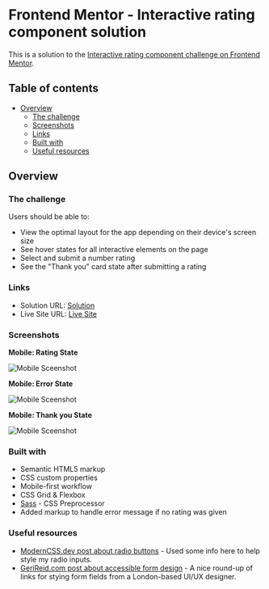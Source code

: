 # Frontend Mentor - Interactive rating component solution

This is a solution to the [Interactive rating component challenge on Frontend Mentor](https://www.frontendmentor.io/challenges/interactive-rating-component-koxpeBUmI).

## Table of contents

- [Overview](#overview)
  - [The challenge](#the-challenge)
  - [Screenshots](#screenshots)
  - [Links](#links)
  - [Built with](#built-with)
  - [Useful resources](#useful-resources)

## Overview

### The challenge

Users should be able to:

- View the optimal layout for the app depending on their device's screen size
- See hover states for all interactive elements on the page
- Select and submit a number rating
- See the "Thank you" card state after submitting a rating

### Links
- Solution URL: [Solution](https://www.frontendmentor.io/solutions/interactive-rating-accessibility-grid-javascript-peZsdqrsUH)
- Live Site URL: [Live Site](https://a-woodworth.github.io/interactive_rating/)

### Screenshots

**Mobile: Rating State**

![Mobile Sceenshot](/screenshots/mobile-rating-start.png)

**Mobile: Error State**

![Mobile Sceenshot](/screenshots/mobile-rating-error.png)

**Mobile: Thank you State**

![Mobile Sceenshot](/screenshots/mobile-rating-end.png)

### Built with

- Semantic HTML5 markup
- CSS custom properties
- Mobile-first workflow
- CSS Grid & Flexbox
- [Sass](https://sass-lang.com/) - CSS Preprocessor
- Added markup to handle error message if no rating was given


### Useful resources

- [ModernCSS.dev post about radio buttons](https://moderncss.dev/pure-css-custom-styled-radio-buttons/) - Used some info here to help style my radio inputs.
- [GeriReid.com post about accessible form design](https://gerireid.com/forms.html) - A nice round-up of links for stying form fields from a London-based UI/UX designer.
